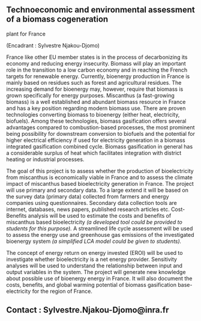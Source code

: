 ## Technoeconomic and environmental assessment of a biomass cogeneration
plant for France

(Encadrant : Sylvestre Njakou-Djomo)

France like other EU member states is in the process of decarbonizing
its economy and reducing energy insecurity. Biomass will play an
important role in the transition to a low carbon economy and in reaching
the French targets for renewable energy. Currently, bioenergy production
in France is mainly based on residues such as forest and agricultural
residues. The increasing demand for bioenergy may, however, require that
biomass is grown specifically for energy purposes. Miscanthus (a
fast-growing biomass) is a well established and abundant biomass
resource in France and has a key position regarding modern biomass use.
There are proven technologies converting biomass to bioenergy (either
heat, electricity, biofuels). Among these technologies, biomass
gasification offers several advantages compared to combustion-based
processes, the most prominent being possibility for downstream
conversion to biofuels and the potential for higher electrical
efficiency if used for electricity generation in a biomass integrated
gasification combined cycle. Biomass gasification in general has a
considerable surplus of heat which facilitates integration with district
heating or industrial processes.

The goal of this project is to assess whether the production of
bioelectricity from miscanthus is economically viable in France and to
assess the climate impact of miscanthus based bioelectricity generation
in France. The project will use primary and secondary data. To a large
extend it will be based on the survey data (primary data) collected from
farmers and energy companies using questionnaires. Secondary data
collection tools are internet, databases, news papers, published
research articles etc. Cost-Benefits analysis will be used to estimate
the costs and benefits of miscanthus based bioelectricity *(a developed
tool could be provided to students for this purpose).* A streamlined
life cycle assessment will be used to assess the energy use and
greenhouse gas emissions of the investigated bioenergy system *(a
simplified LCA model could be given to students).*

The concept of energy return on energy invested (EROI) will be used to
investigate whether bioelectricity is a net energy provider. Sensitivity
analyses will be used to understand the relationship between input and
output variables in the system. The project will generate new knowledge
about possible use of bioenergy energy in France. It will also document
the costs, benefits, and global warming potential of biomass
gasification base-electricity for the region of France.

## Contact : Sylvestre.Njakou-Djomo\@inra.fr

